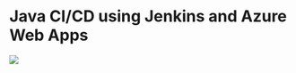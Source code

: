 # Java CI/CD using Jenkins and Azure Web Apps

<a href="https://portal.azure.com/#create/Microsoft.Template/uri/https%3A%2F%2Fraw.githubusercontent.com%2Falexchx%2FMSAzureOSS-WebApp%2Fmaster%2Fazuredeploy.json" target="_blank">
    <img src="http://azuredeploy.net/deploybutton.png"/>
</a>
